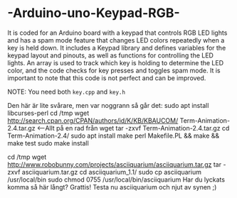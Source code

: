 # -Arduino-uno-Keypad-RGB-
It is coded for an Arduino board with a keypad that controls RGB LED lights and has a spam mode feature that changes LED colors repeatedly when a key is held down. It includes a Keypad library and defines variables for the keypad layout and pinouts, as well as functions for controlling the LED lights. An array is used to track which key is holding to determine the LED color, and the code checks for key presses and toggles spam mode.
It is important to note that this code is not perfect and can be improved. 

NOTE: You need both ``key.cpp`` and ``key.h``


Den här är lite svårare, men var noggrann så går det:
sudo apt install libcurses-perl <Tryck Enter>
cd /tmp <Tryck Enter>
wget http://search.cpan.org/CPAN/authors/id/K/KB/KBAUCOM/
Term-Animation-2.4.tar.gz  <--Allt på en rad från wget  <Tryck Enter>
tar -zxvf Term-Animation-2.4.tar.gz <Tryck Enter>
cd Term-Animation-2.4/ <Tryck Enter>
sudo apt install make <Tryck Enter>
perl Makefile.PL &&  make && make test <Tryck Enter>
sudo make install <Tryck Enter>

cd /tmp <Tryck Enter>
wget http://www.robobunny.com/projects/asciiquarium/asciiquarium.tar.gz <Tryck Enter>
tar -zxvf asciiquarium.tar.gz <Tryck Enter>
cd asciiquarium_1.1/ <Tryck Enter>
sudo cp asciiquarium /usr/local/bin <Tryck Enter>
sudo chmod 0755 /usr/local/bin/asciiquarium <Tryck Enter>
Har du lyckats komma så här långt? Grattis!
Testa nu asciiquarium och njut av synen ;)
<Screenshot here>
